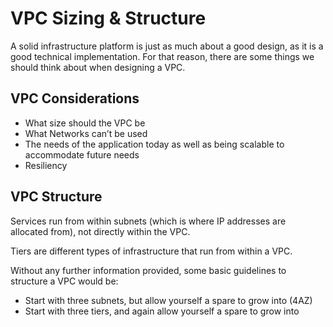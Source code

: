 # VPC Sizing & Structure

A solid infrastructure platform is just as much about a good design, as it is a good technical implementation. For that reason, there are some things we should think about when designing a VPC.

## VPC Considerations

- What size should the VPC be
- What Networks can’t be used
- The needs of the application today as well as being scalable to accommodate future needs
- Resiliency

## VPC Structure

Services run from within subnets (which is where IP addresses are allocated from), not directly within the VPC.

Tiers are different types of infrastructure that run from within a VPC.

Without any further information provided, some basic guidelines to structure a VPC would be:

- Start with three subnets, but allow yourself a spare to grow into (4AZ)
- Start with three tiers, and again allow yourself a spare to grow into


